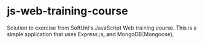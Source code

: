 # js-web-training-course

Solution to exercise from SoftUni's JavaScript Web training course.
This is a simple application that uses Express.js, and MongoDB(Mongoose);
